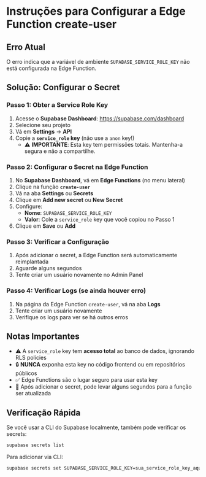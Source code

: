 # Instruções para Configurar a Edge Function create-user

## Erro Atual
O erro indica que a variável de ambiente `SUPABASE_SERVICE_ROLE_KEY` não está configurada na Edge Function.

## Solução: Configurar o Secret

### Passo 1: Obter a Service Role Key
1. Acesse o **Supabase Dashboard**: https://supabase.com/dashboard
2. Selecione seu projeto
3. Vá em **Settings** → **API**
4. Copie a **`service_role` key** (não use a `anon` key!)
   - ⚠️ **IMPORTANTE**: Esta key tem permissões totais. Mantenha-a segura e não a compartilhe.

### Passo 2: Configurar o Secret na Edge Function
1. No **Supabase Dashboard**, vá em **Edge Functions** (no menu lateral)
2. Clique na função **`create-user`**
3. Vá na aba **Settings** ou **Secrets**
4. Clique em **Add new secret** ou **New Secret**
5. Configure:
   - **Nome**: `SUPABASE_SERVICE_ROLE_KEY`
   - **Valor**: Cole a `service_role` key que você copiou no Passo 1
6. Clique em **Save** ou **Add**

### Passo 3: Verificar a Configuração
1. Após adicionar o secret, a Edge Function será automaticamente reimplantada
2. Aguarde alguns segundos
3. Tente criar um usuário novamente no Admin Panel

### Passo 4: Verificar Logs (se ainda houver erro)
1. Na página da Edge Function `create-user`, vá na aba **Logs**
2. Tente criar um usuário novamente
3. Verifique os logs para ver se há outros erros

## Notas Importantes

- ⚠️ A `service_role` key tem **acesso total** ao banco de dados, ignorando RLS policies
- 🔒 **NUNCA** exponha esta key no código frontend ou em repositórios públicos
- ✅ Edge Functions são o lugar seguro para usar esta key
- 🔄 Após adicionar o secret, pode levar alguns segundos para a função ser atualizada

## Verificação Rápida

Se você usar a CLI do Supabase localmente, também pode verificar os secrets:
```bash
supabase secrets list
```

Para adicionar via CLI:
```bash
supabase secrets set SUPABASE_SERVICE_ROLE_KEY=sua_service_role_key_aqui
```

